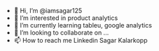 - 👋 Hi, I’m @iamsagar125
- 👀 I’m interested in product analytics
- 🌱 I’m currently learning tableu, google analytics
- 💞️ I’m looking to collaborate on ...
- 📫 How to reach me Linkedin Sagar Kalarkopp

<!---
iamsagar125/iamsagar125 is a ✨ special ✨ repository because its `README.md` (this file) appears on your GitHub profile.
You can click the Preview link to take a look at your changes.
--->
